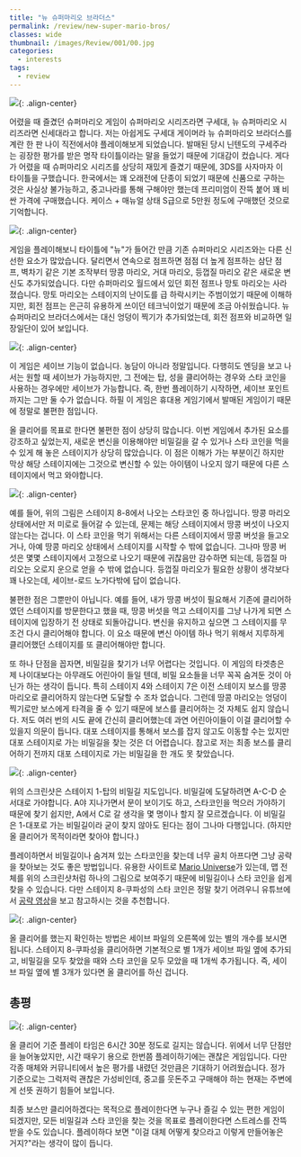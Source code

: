 ```yaml
---
title: "뉴 슈퍼마리오 브라더스"
permalink: /review/new-super-mario-bros/
classes: wide
thumbnail: /images/Review/001/00.jpg
categories:
  - interests
tags:
  - review
---
```


![](/images/Review/001/00.jpg){: .align-center}

어렸을 때 즐겼던 슈퍼마리오 게임이 슈퍼마리오 시리즈라면 구세대, 뉴 슈퍼마리오 시리즈라면 신세대라고 합니다. 저는 아쉽게도 구세대 게이머라 뉴 슈퍼마리오 브라더스를 계란 한 판 나이 직전에서야 플레이해보게 되었습니다. 발매된 당시 닌텐도의 구세주라는 굉장한 평가를 받은 명작 타이틀이라는 말을 들었기 때문에 기대감이 컸습니다. 게다가 어렸을 때 슈퍼마리오 시리즈를 상당히 재밌게 즐겼기 때문에, 3DS를 사자마자 이 타이틀을 구했습니다. 한국에서는 꽤 오래전에 단종이 되었기 때문에 신품으로 구하는 것은 사실상 불가능하고, 중고나라를 통해 구해야만 했는데 프리미엄이 잔뜩 붙어 꽤 비싼 가격에 구매했습니다. 케이스 + 매뉴얼 상태 S급으로 5만원 정도에 구매했던 것으로 기억합니다.

![](/images/Review/001/01.jpg){: .align-center}

게임을 플레이해보니 타이틀에 "뉴"가 들어간 만큼 기존 슈퍼마리오 시리즈와는 다른 신선한 요소가 많았습니다. 달리면서 연속으로 점프하면 점점 더 높게 점프하는 삼단 점프, 벽차기 같은 기본 조작부터 땅콩 마리오, 거대 마리오, 등껍질 마리오 같은 새로운 변신도 추가되었습니다. 다만 슈퍼마리오 월드에서 있던 회전 점프나 망토 마리오는 사라졌습니다. 망토 마리오는 스테이지의 난이도를 급 하락시키는 주범이었기 때문에 이해하지만, 회전 점프는 은근히 유용하게 쓰이던 테크닉이었기 때문에 조금 아쉬웠습니다. 뉴 슈퍼마리오 브라더스에서는 대신 엉덩이 찍기가 추가되었는데, 회전 점프와 비교하면 일장일단이 있어 보입니다.

![](/images/Review/001/02.jpg){: .align-center}

이 게임은 세이브 기능이 없습니다. 농담이 아니라 정말입니다. 다행히도 엔딩을 보고 나서는 원할 때 세이브가 가능하지만, 그 전에는 탑, 성을 클리어하는 경우와 스타 코인을 사용하는 경우에만 세이브가 가능합니다. 즉, 한번 플레이하기 시작하면, 세이브 포인트까지는 그만 둘 수가 없습니다. 하필 이 게임은 휴대용 게임기에서 발매된 게임이기 때문에 정말로 불편한 점입니다.

올 클리어를 목표로 한다면 불편한 점이 상당히 많습니다. 이번 게임에서 추가된 요소를 강조하고 싶었는지, 새로운 변신을 이용해야만 비밀길을 갈 수 있거나 스타 코인을 먹을 수 있게 해 놓은 스테이지가 상당히 많았습니다. 이 점은 이해가 가는 부분이긴 하지만 막상 해당 스테이지에는 그것으로 변신할 수 있는 아이템이 나오지 않기 때문에 다른 스테이지에서 먹고 와야합니다.

![](/images/Review/001/03.png){: .align-center}

예를 들어, 위의 그림은 스테이지 8-8에서 나오는 스타코인 중 하나입니다. 땅콩 마리오 상태에서만 저 미로로 들어갈 수 있는데, 문제는 해당 스테이지에서 땅콩 버섯이 나오지 않는다는 겁니다. 이 스타 코인을 먹기 위해서는 다른 스테이지에서 땅콩 버섯을 들고오거나, 아예 땅콩 마리오 상태에서 스테이지를 시작할 수 밖에 없습니다. 그나마 땅콩 버섯은 몇몇 스테이지에서 고정으로 나오기 때문에 귀찮음만 감수하면 되는데, 등껍질 마리오는 오로지 운으로 얻을 수 밖에 없습니다. 등껍질 마리오가 필요한 상황이 생각보다 꽤 나오는데, 세이브-로드 노가다밖에 답이 없습니다.

불편한 점은 그뿐만이 아닙니다. 예를 들어, 내가 땅콩 버섯이 필요해서 기존에 클리어하였던 스테이지를 방문한다고 했을 때, 땅콩 버섯을 먹고 스테이지를 그냥 나가게 되면 스테이지에 입장하기 전 상태로 되돌아갑니다. 변신을 유지하고 싶으면 그 스테이지를 무조건 다시 클리어해야 합니다. 이 요소 때문에 변신 아이템 하나 먹기 위해서 지루하게 클리어했던 스테이지를 또 클리어해야만 합니다.

또 하나 단점을 꼽자면, 비밀길을 찾기가 너무 어렵다는 것입니다. 이 게임의 타겟층은 제 나이대보다는 아무래도 어린아이 들일 텐데, 비밀 요소들을 너무 꼭꼭 숨겨둔 것이 아닌가 하는 생각이 듭니다. 특히 스테이지 4와 스테이지 7은 이전 스테이지 보스를 땅콩 마리오로 클리어하지 않는다면 도달할 수 조차 없습니다. 그런데 땅콩 마리오는 엉덩이 찍기로만 보스에게 타격을 줄 수 있기 때문에 보스를 클리어하는 것 자체도 쉽지 않습니다. 저도 여러 번의 시도 끝에 간신히 클리어했는데 과연 어린아이들이 이걸 클리어할 수 있을지 의문이 듭니다. 대포 스테이지를 통해서 보스를 잡지 않고도 이동할 수는 있지만 대포 스테이지로 가는 비밀길을 찾는 것은 더 어렵습니다. 참고로 저는 최종 보스를 클리어하기 전까지 대포 스테이지로 가는 비밀길을 한 개도 못 찾았습니다.

![](/images/Review/001/04.png){: .align-center}

위의 스크린샷은 스테이지 1-탑의 비밀길 지도입니다. 비밀길에 도달하려면 A-C-D 순서대로 가야합니다. A야 지나가면서 문이 보이기도 하고, 스타코인을 먹으러 가야하기 때문에 찾기 쉽지만, A에서 C로 갈 생각을 몇 명이나 할지 잘 모르겠습니다. 이 비밀길은 1-대포로 가는 비밀길이라 굳이 찾지 않아도 된다는 점이 그나마 다행입니다. (하지만 올 클리어가 목적이라면 찾아야 합니다.)

플레이하면서 비밀길이나 숨겨져 있는 스타코인을 찾는데 너무 골치 아프다면 그냥 공략을 찾아보는 것도 좋은 방법입니다. 유용한 사이트로 [Mario Universe](http://www.mariouniverse.com/maps-ds-nsmb/)가 있는데, 맵 전체를 위의 스크린샷처럼 하나의 그림으로 보여주기 때문에 비밀길이나 스타 코인을 쉽게 찾을 수 있습니다. 다만 스테이지 8-쿠파성의 스타 코인은 정말 찾기 어려우니 유튜브에서 [공략 영상](https://www.youtube.com/watch?v=Jkr94CWL97o)을 보고 참고하시는 것을 추천합니다.

![](/images/Review/001/05.jpg){: .align-center}

올 클리어를 했는지 확인하는 방법은 세이브 파일의 오른쪽에 있는 별의 개수를 보시면 됩니다. 스테이지 8-쿠파성을 클리어하면 기본적으로 별 1개가 세이브 파일 옆에 추가되고, 비밀길을 모두 찾았을 때와 스타 코인을 모두 모았을 때 1개씩 추가됩니다. 즉, 세이브 파일 옆에 별 3개가 있다면 올 클리어를 하신 겁니다.

## 총평

![](/images/Review/001/06.jpg){: .align-center}

올 클리어 기준 플레이 타임은 6시간 30분 정도로 길지는 않습니다. 위에서 너무 단점만을 늘어놓았지만, 시간 때우기 용으로 한번쯤 플레이하기에는 괜찮은 게임입니다. 다만 각종 매체와 커뮤니티에서 높은 평가를 내렸던 것만큼은 기대하기 어려웠습니다. 정가 기준으로는 그럭저럭 괜찮은 가성비인데, 중고를 웃돈주고 구매해야 하는 현재는 주변에게 선뜻 권하기 힘들어 보입니다.

최종 보스만 클리어하겠다는 목적으로 플레이한다면 누구나 즐길 수 있는 편한 게임이 되겠지만, 모든 비밀길과 스타 코인을 찾는 것을 목표로 플레이한다면 스트레스를 잔뜩 받을 수도 있습니다. 플레이하다 보면 "이걸 대체 어떻게 찾으라고 이렇게 만들어놓은 거지?"라는 생각이 많이 듭니다.